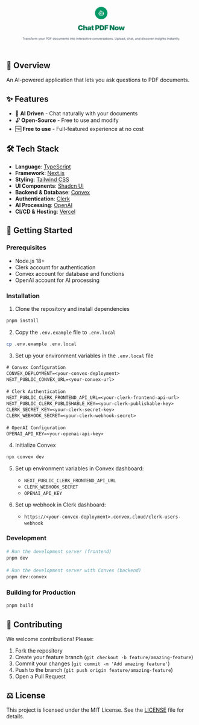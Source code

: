 <p align="center">
  <img src="banner.png" alt="Chat PDF Now" />
</p>

## 📝 Overview

An AI-powered application that lets you ask questions to PDF documents.

## ✨ Features

- 🤖 **AI Driven** - Chat naturally with your documents
- 🔓 **Open-Source** - Free to use and modify
- 🆓 **Free to use** - Full-featured experience at no cost

## 🛠️ Tech Stack

- **Language**: [TypeScript](https://www.typescriptlang.org/)
- **Framework**: [Next.js](https://nextjs.org/)
- **Styling**: [Tailwind CSS](https://tailwindcss.com/)
- **UI Components**: [Shadcn UI](https://ui.shadcn.com/)
- **Backend & Database**: [Convex](https://www.convex.dev/)
- **Authentication**: [Clerk](https://clerk.com/)
- **AI Processing**: [OpenAI](https://openai.com/)
- **CI/CD & Hosting**: [Vercel](https://vercel.com/)

## 🚀 Getting Started

### Prerequisites

- Node.js 18+
- Clerk account for authentication
- Convex account for database and functions
- OpenAI account for AI processing

### Installation

1. Clone the repository and install dependencies

```bash
pnpm install
```

2. Copy the `.env.example` file to `.env.local`

```bash
cp .env.example .env.local
```

3. Set up your environment variables in the `.env.local` file

```env
# Convex Configuration
CONVEX_DEPLOYMENT=<your-convex-deployment>
NEXT_PUBLIC_CONVEX_URL=<your-convex-url>

# Clerk Authentication
NEXT_PUBLIC_CLERK_FRONTEND_API_URL=<your-clerk-frontend-api-url>
NEXT_PUBLIC_CLERK_PUBLISHABLE_KEY=<your-clerk-publishable-key>
CLERK_SECRET_KEY=<your-clerk-secret-key>
CLERK_WEBHOOK_SECRET=<your-clerk-webhook-secret>

# OpenAI Configuration
OPENAI_API_KEY=<your-openai-api-key>

```

4. Initialize Convex

```bash
npx convex dev
```

5. Set up environment variables in Convex dashboard:
   - `NEXT_PUBLIC_CLERK_FRONTEND_API_URL`
   - `CLERK_WEBHOOK_SECRET`
   - `OPENAI_API_KEY`

6. Set up webhook in Clerk dashboard:
   - `https://<your-convex-deployment>.convex.cloud/clerk-users-webhook`

### Development

```bash
# Run the development server (frontend)
pnpm dev

# Run the development server with Convex (backend)
pnpm dev:convex
```

### Building for Production

```bash
pnpm build
```

## 🤝 Contributing

We welcome contributions! Please:

1. Fork the repository
2. Create your feature branch (`git checkout -b feature/amazing-feature`)
3. Commit your changes (`git commit -m 'Add amazing feature'`)
4. Push to the branch (`git push origin feature/amazing-feature`)
5. Open a Pull Request

## ⚖️ License

This project is licensed under the MIT License. See the [LICENSE](LICENSE) file for details.
